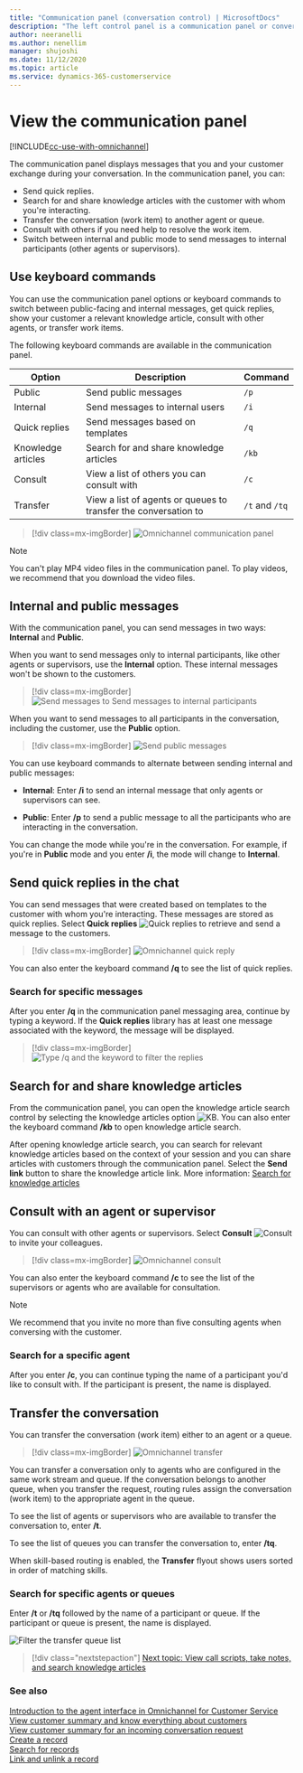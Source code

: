 ```yaml
---
title: "Communication panel (conversation control) | MicrosoftDocs"
description: "The left control panel is a communication panel or conversation control that hosts the messages that you exchange with customers. The communication panel provides various options like quick replies, consult, transfer, and internal and public message modes."
author: neeranelli
ms.author: nenellim
manager: shujoshi
ms.date: 11/12/2020
ms.topic: article
ms.service: dynamics-365-customerservice
---
```

# View the communication panel

[!INCLUDE[cc-use-with-omnichannel](../../../includes/cc-use-with-omnichannel.md)]

The communication panel displays messages that you and your customer exchange during your conversation.<!--note from editor: I'm not sure what the significance is of the statement "The communication panel can host different channels". If these other channels aren't relevant to this topic, I suggest just focusing on conversations here.--> In the communication panel, you can:

- Send quick replies.
- Search for and share knowledge articles with the customer with whom you're interacting.
- Transfer the conversation (work item) to another agent or queue.
- Consult with others if you need help to resolve the work item.
- Switch between internal and public mode to send messages to internal participants (other agents or supervisors).

## Use keyboard commands
<!--note from editor: Heading edit suggested, because the agent is reading this topic.-->
You can use the communication panel options or keyboard commands to switch between public-facing and internal messages, get quick replies, show your customer a relevant knowledge article<!--note from editor: Suggested, if this is what you mean by "launch notes control".-->, consult with other agents, or transfer work items.<!--note from editor: If there is actually "much more", shouldn't you describe it here?-->

The following keyboard commands are available in the communication panel.
 
 | Option           | Description                                   |  Command |
 |------------------|-----------------------------------------------|-----------|
 | Public           | Send public messages | `/p` |
 | Internal         | Send messages to internal users | `/i` |
 | Quick replies    | Send messages based on templates  | `/q` |
 | Knowledge articles | Search for and share knowledge articles | `/kb` |
 | Consult          | View a list of others you can consult with | `/c` |
 | Transfer         | View a list of agents or queues to transfer the conversation to | `/t` and `/tq` |

> [!div class=mx-imgBorder]
> ![Omnichannel communication panel](../../media/oc-usd-chat-control-left-panel.png "Omnichannel communication panel")

> [!NOTE]
> You can't play MP4 video files in the communication panel. To play videos, we recommend that you download the video files.

## Internal and public messages

With the communication panel, you can send messages in two ways: **Internal** and **Public**. 

When you want to send messages only to internal participants, like other agents or supervisors, use the **Internal** option. These internal messages won't be shown to the customers.

> [!div class=mx-imgBorder]
> ![Send messages to Send messages to internal participants](../../media/oc-usd-cc-internal-message.png "Send messages to internal participants")

When you want to send messages to all participants in the conversation, including the customer, use the **Public** option.

> [!div class=mx-imgBorder]
> ![Send public messages](../../media/oc-usd-cc-public-message.png "Send public messages")

You can use keyboard commands to alternate between sending internal and public messages:

- **Internal**: Enter **/i** to send an internal message that only agents or supervisors can see.

- **Public**: Enter **/p** to send a public message to all the participants who are interacting in the conversation.

You can change the mode while you're in the conversation. For example, if you're in **Public** mode and you enter **/i**, the mode will change to **Internal**.<!--note from editor: Suggested.-->

## Send quick replies in the chat

You can send messages that were created based on templates to the customer with whom you're interacting. These messages are stored as quick replies. Select **Quick replies** ![Quick replies](../../media/oc-usd-chat-control-left-panel-quick-replies.png) to retrieve and send a message to the customers.<!--note from editor: What do you think of using the inline graphic? In later sections (notably KB search and perhaps conversation transfer), I think it would be useful to have them.-->

> [!div class=mx-imgBorder]
>![Omnichannel quick reply](../../media/oc-usd-cc-quick-replies.png "Omnichannel quick reply")

You can also enter the keyboard command **/q** to see the list of quick replies.

### Search for specific messages

After you enter **/q** in the communication panel messaging area, continue by typing a keyword<!--note from editor: Edit okay? Or should this be plural "keywords" here and in the next sentence?-->. If the **Quick replies** library has at least one message associated with the keyword, the message will be displayed.

 > [!div class=mx-imgBorder] 
 > ![Type /q and the keyword to filter the replies](../../media/oc-usd-send-quick-replies-filter.png "Filter replies")

## Search for and share knowledge articles

From the communication panel, you can open the knowledge article search control by selecting the knowledge articles option ![KB](../../media/oc-usd-chat-control-left-panel-notes.png).<!--note from editor: Is this what you mean by "the knowledge articles option"?--> You can also enter the keyboard command **/kb** to open knowledge article search.

After opening knowledge article search, you can search for relevant knowledge articles based on the context of your session and you can share articles with customers through the communication panel. Select the **Send link** button to share the knowledge article link. More information: [Search for knowledge articles](right-control-panel.md#search-for-knowledge-articles)

## Consult with an agent or supervisor

You can consult with other agents or supervisors<!--note from editor: If this can only ever be the reader's own supervisor, then it should be "...with other agents or your supervisor."-->. Select **Consult** ![Consult](../../media/oc-usd-chat-control-left-panel-consult.png) to invite your colleagues.<!--note from editor: Suggested.-->

> [!div class=mx-imgBorder]
>![Omnichannel consult](../../media/oc-usd-cc-consult.png "Omnichannel consult")  

You can also enter the keyboard command **/c** to see the list of the supervisors or agents who are available for consultation. 

> [!Note]
> We recommend that you invite no more than five consulting agents when conversing with the customer.<!--note from editor: Suggested.-->

### Search for a specific agent

After you enter **/c**, you can continue typing the name of a participant you'd like to consult with. If the participant is present, the name is displayed.<!--note from editor: Edit okay? I was confused by the switch from singular to plural here.-->

## Transfer the conversation

You can transfer the conversation (work item) either to an agent or a queue.<!--note from editor: I made an inline graphic for this, but I don't find a reference to selecting the icon. Is the behavior different? Also, is there a difference between a conversation and a request? I've used "conversation" below.-->

> [!div class=mx-imgBorder]
>![Omnichannel transfer](../../media/oc-usd-cc-transfer.png "Omnichannel transfer")

You can transfer a conversation only to agents who are configured in the same work stream and queue<!--note from editor: What does "same" mean here?-->. If the conversation belongs to another queue, when you transfer the request, routing rules assign the conversation (work item) to the appropriate agent in the queue.

To see the list of agents or supervisors who are available to transfer the conversation to, enter **/t**.

To see the list of queues you can transfer the conversation to, enter **/tq**.

When skill-based routing is enabled, the **Transfer** flyout shows users sorted in order of matching skills.

### Search for specific agents or queues

Enter **/t** or **/tq** followed by the name of a participant or queue. If the participant or queue is present, the name is displayed.

![Filter the transfer queue list](../../media/oc-usd-cc-transfer-queue-filter.png "Filter transfer queue list")

> [!div class="nextstepaction"]
> [Next topic: View call scripts, take notes, and search knowledge articles](right-control-panel.md)

### See also

[Introduction to the agent interface in Omnichannel for Customer Service](introduction-agent-interface.md)  
[View customer summary and know everything about customers](customer-summary.md)  
[View customer summary for an incoming conversation request](view-customer-summary-incoming-conversation-request.md)  
[Create a record](create-record.md)  
[Search for records](search-record.md)  
[Link and unlink a record](link-unlink-record.md)  

